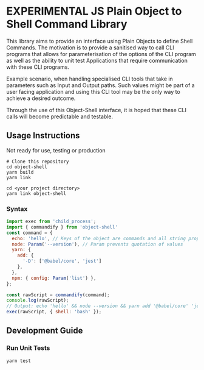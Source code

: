 # EXPERIMENTAL JS Plain Object to Shell Command Library #

This library aims to provide an interface using Plain Objects to define Shell Commands. The motivation is to provide a sanitised way to call CLI programs that allows for parameterisation of the options of the CLI program as well as the ability to unit test Applications that require communication with these CLI programs.

Example scenario, when handling specialised CLI tools that take in parameters such as Input and Output paths. Such values might be part of a user facing application and using this CLI tool may be the only way to achieve a desired outcome.

Through the use of this Object-Shell interface, it is hoped that these CLI calls will become predictable and testable.

## Usage Instructions ##

Not ready for use, testing or production

```Shell
# Clone this repository
cd object-shell
yarn build
yarn link

cd <your project directory>
yarn link object-shell
```

### Syntax ###

```Javascript
import exec from 'child_process';
import { commandify } from 'object-shell'
const command = {
  echo: 'hello', // Keys of the object are commands and all string properties are quoted
  node: Param('--version'), // Param prevents quotation of values
  yarn: {
    add: {
      '-D': ['@babel/core', 'jest']
    },
  },
  npm: { config: Param('list') },
};

const rawScript = commandify(command);
console.log(rawScript);
// Output: echo 'hello' && node --version && yarn add '@babel/core' 'jest' && npm config list
exec(rawScript, { shell: 'bash' });
```

## Development Guide ##

### Run Unit Tests ###

```Shell
yarn test
```
